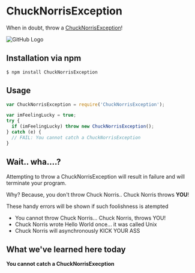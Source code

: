 # ChuckNorrisException

When in doubt, throw a [ChuckNorrisException](http://criso.github.com/chucknorrisexception/)!

![GitHub Logo](https://github.com/criso/ChuckNorrisException/blob/master/Chuck_Norris_Jedi_Master.jpg?raw=true)


## Installation via npm

    $ npm install ChuckNorrisException

## Usage

```js
var ChuckNorrisException = require('ChuckNorrisException');

var imFeelingLucky = true;
try {
  if (imFeelingLucky) throw new ChuckNorrisException();
} catch (e) {
  // FAIL: You cannot catch a ChuckNorrisException
}
```

## Wait.. wha....?
Attempting to throw a ChuckNorrisException will result in failure and will  
terminate your program. 

Why? Because, you don't throw Chuck Norris.. Chuck Norris throws __YOU__!

These handy errors will be shown if such foolishness is atempted

* You cannot throw Chuck Norris... Chuck Norris, throws YOU!
* Chuck Norris wrote Hello World once... it was called Unix
* Chuck Norris will asynchronously KICK YOUR ASS


## What we've learned here today
__You cannot catch a ChuckNorrisExecption__
